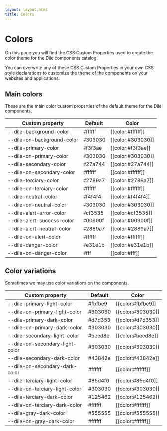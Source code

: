 ```yaml
---
layout: layout.html
title: Colors
---
```


# Colors

On this page you will find the CSS Custom Properties used to create the color theme for the Dile components catalog.

You can overwrite any of these CSS Custom Properties in your own CSS style declarations to customize the theme of the components on your websites and applications.

## Main colors

These are the main color custom properties of the default theme for the Dile components.

Custom property | Default | Color
----------------|-------------|---------
--dile-background-color | #ffffff | [[color:#ffffff]]
--dile-on-background-color | #303030 | [[color:#303030]]
--dile-primary-color | #f3f3ae | [[color:#f3f3ae]]
--dile-on-primary-color | #303030 | [[color:#303030]]
--dile-secondary-color | #27a744 | [[color:#27a744]]
--dile-on-secondary-color | #ffffff | [[color:#ffffff]]
--dile-terciary-color | #2789a7 | [[color:#2789a7]]
--dile-on-terciary-color | #ffffff | [[color:#ffffff]]
--dile-neutral-color | #f4f4f4 | [[color:#f4f4f4]]
--dile-on-neutral-color | #303030 | [[color:#303030]]
--dile-alert-error-color | #cf3535 | [[color:#cf3535]]
--dile-alert-success-color | #00900f | [[color:#00900f]]
--dile-alert-neutral-color | #2889a7 | [[color:#2889a7]]
--dile-on-alert-color | #ffffff | [[color:#ffffff]]
--dile-danger-color | #e31e1b | [[color:#e31e1b]]
--dile-on-danger-color | #fff | [[color:#fff]]


## Color variations

Sometimes we may use color variations on the components.

Custom property | Default | Color
----------------|-------------|---------
--dile-primary-light-color | #fbfbe9 | [[color:#fbfbe9]]
--dile-on-primary-light-color | #303030 | [[color:#303030]]
--dile-primary-dark-color | #d7d353 | [[color:#d7d353]]
--dile-on-primary-dark-color | #303030 | [[color:#303030]]
--dile-secondary-light-color | #beed8e | [[color:#beed8e]]
--dile-on-secondary-light-color | #303030 | [[color:#303030]]
--dile-secondary-dark-color | #43842e | [[color:#43842e]]
--dile-on-secondary-dark-color | #ffffff | [[color:#ffffff]]
--dile-terciary-light-color | #85d4f0 | [[color:#85d4f0]]
--dile-on-terciary-light-color | #303030 | [[color:#303030]]
--dile-terciary-dark-color | #125462 | [[color:#125462]]
--dile-on-terciary-dark-color | #ffffff | [[color:#ffffff]]
--dile-gray-dark-color | #555555 | [[color:#555555]]
--dile-on-gray-dark-color | #ffffff | [[color:#ffffff]]